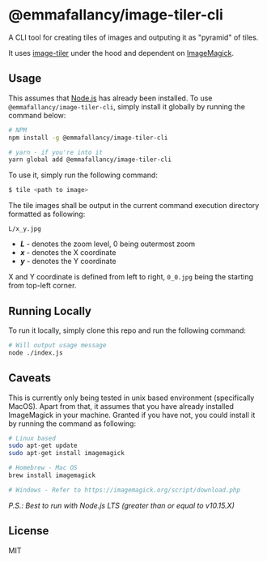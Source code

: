 # @emmafallancy/image-tiler-cli

A CLI tool for creating tiles of images and outputing it as "pyramid" of tiles.

It uses [image-tiler](https://npmjs.com/package/image-tiler) under the hood and dependent on [ImageMagick](https://imagemagick.org/).

## Usage

This assumes that [Node.js](https://nodejs.org) has already been installed. To use `@emmafallancy/image-tiler-cli`, simply install it globally by running the command below:

```sh
# NPM
npm install -g @emmafallancy/image-tiler-cli

# yarn - if you're into it
yarn global add @emmafallancy/image-tiler-cli
```

To use it, simply run the following command:

```sh
$ tile <path to image>
```

The tile images shall be output in the current command execution directory formatted as following:

`L/x_y.jpg`

- ***L*** - denotes the zoom level, 0 being outermost zoom
- ***x*** - denotes the X coordinate
- ***y*** - denotes the Y coordinate

X and Y coordinate is defined from left to right, `0_0.jpg` being the starting from top-left corner.

## Running Locally

To run it locally, simply clone this repo and run the following command:

```sh
# Will output usage message
node ./index.js
```

## Caveats

This is currently only being tested in unix based environment (specifically MacOS). Apart from that, it assumes that you have already installed ImageMagick in your machine. Granted if you have not, you could install it by running the command as following:

```sh
# Linux based
sudo apt-get update
sudo apt-get install imagemagick

# Homebrew - Mac OS
brew install imagemagick

# Windows - Refer to https://imagemagick.org/script/download.php
```

_P.S.: Best to run with Node.js LTS (greater than or equal to v10.15.X)_

## License

MIT
